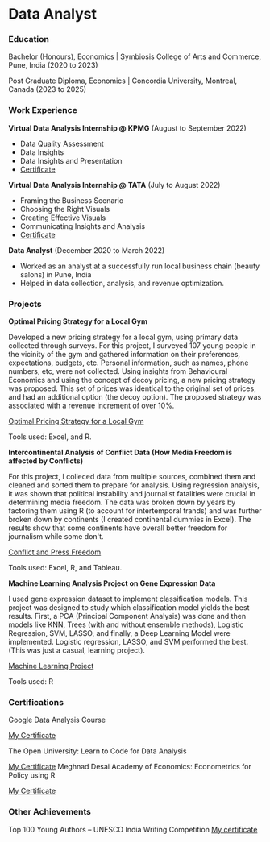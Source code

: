 # Data Analyst 

### Education

Bachelor (Honours), Economics | Symbiosis College of Arts and Commerce, Pune, India (2020 to 2023)

Post Graduate Diploma, Economics | Concordia University, Montreal, Canada (2023 to 2025)

### Work Experience
**Virtual Data Analysis Internship @ KPMG** (August to September 2022)
- Data	Quality	Assessment	
- Data	Insights
- Data	Insights	and	Presentation
- [Certificate](./KPMG)

**Virtual Data Analysis Internship @ TATA** (July to August 2022)
- Framing	the	Business	Scenario
- Choosing	the	Right	Visuals
- Creating	Effective	Visuals
- Communicating	Insights	and	Analysis
- [Certificate](./TATA)

**Data Analyst** (December 2020 to March 2022)
- Worked as an analyst at a successfully run local business chain (beauty salons) in Pune, India
- Helped in data collection, analysis, and revenue optimization.

### Projects
**Optimal Pricing Strategy for a Local Gym**

Developed a new pricing strategy for a local gym, using primary data collected through surveys. For this project, I surveyed 107 young people in the vicinity of the gym and gathered information on their preferences, expectations, budgets, etc. Personal information, such as names, phone numbers, etc, were not collected. Using insights from Behavioural Economics and using the concept of decoy pricing, a new pricing strategy was proposed. This set of prices was identical to the original set of prices, and had an additional option (the decoy option). The proposed strategy was associated with a revenue increment of over 10%.

[Optimal Pricing Strategy for a Local Gym](./Gym-Pricing-Strategy)

Tools used: Excel, and R.

**Intercontinental Analysis of Conflict Data (How Media Freedom is affected by Conflicts)**

For this project, I colleced data from multiple sources, combined them and cleaned and sorted them to prepare for analysis. Using regression analysis, it was shown that political instability and journalist fatalities were crucial in determining media freedom. The data was broken down by years by factoring them using R (to account for intertemporal trands) and was further broken down by continents (I created continental dummies in Excel). The results show that some continents have overall better freedom for journalism while some don't.

[Conflict and Press Freedom](./Conflict-and-Press-Freedom)


Tools used: Excel, R, and Tableau.

**Machine Learning Analysis Project on Gene Expression Data**

I used gene expression dataset to implement classification models. This project was designed to study which classification model yields the best results. First, a PCA (Principal Component Analysis) was done and then models like KNN, Trees (with and without ensemble methods), Logistic Regression, SVM, LASSO, and finally, a Deep Learning Model were implemented. Logistic regression, LASSO, and SVM performed the best. (This was just a casual, learning project). 

[Machine Learning Project](./Machine-Learning)

Tools used: R

### Certifications
Google Data Analysis Course

[My Certificate](./Google)

The Open University: Learn to Code for Data Analysis

[My Certificate](./OpenUni)
Meghnad Desai Academy of Economics: Econometrics for Policy using R

[My Certificate](./Econometrics)


### Other Achievements

Top 100 Young Authors – UNESCO India Writing Competition
[My certificate](./unescocert.jpg)

